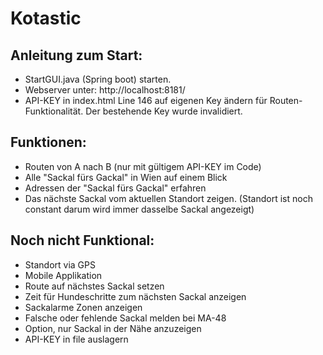 # Kotastic

## Anleitung zum Start:

* StartGUI.java (Spring boot) starten.
* Webserver unter: http://localhost:8181/
* API-KEY in index.html Line 146 auf eigenen Key ändern für Routen-Funktionalität. Der bestehende Key wurde invalidiert.


## Funktionen:
* Routen von A nach B (nur mit gültigem API-KEY im Code)
* Alle "Sackal fürs Gackal" in Wien auf einem Blick
* Adressen der "Sackal fürs Gackal" erfahren
* Das nächste Sackal vom aktuellen Standort zeigen. (Standort ist noch constant darum wird immer dasselbe Sackal angezeigt)

## Noch nicht Funktional:
* Standort via GPS
* Mobile Applikation
* Route auf nächstes Sackal setzen
* Zeit für Hundeschritte zum nächsten Sackal anzeigen
* Sackalarme Zonen anzeigen
* Falsche oder fehlende Sackal melden bei MA-48
* Option, nur Sackal in der Nähe anzuzeigen
* API-KEY in file auslagern

